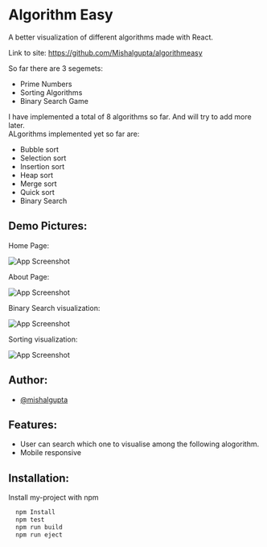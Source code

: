 
# Algorithm Easy

A better visualization of different algorithms made with React.

Link to site: https://github.com/Mishalgupta/algorithmeasy

So far there are 3 segemets:  
- Prime Numbers
- Sorting Algorithms
- Binary Search Game

I have implemented a total of 8 algorithms so far. And will try to add more later.  
ALgorithms implemented yet so far are:
- Bubble sort
- Selection sort
- Insertion sort
- Heap sort
- Merge sort
- Quick sort
- Binary Search
## Demo Pictures:
Home Page:

![App Screenshot](https://www.linkpicture.com/q/Home_3.png)

About Page:

![App Screenshot](https://www.linkpicture.com/q/About_1.png)

Binary Search visualization:

![App Screenshot](https://www.linkpicture.com/q/BS.png)

Sorting visualization:

![App Screenshot](https://www.linkpicture.com/q/sort.png)




## Author:

- [@mishalgupta](https://www.github.com/Mishalgupta)

  
## Features:

- User can search which one to visualise among the following alogorithm.
- Mobile responsive

  
## Installation:

Install my-project with npm

```bash
  npm Install
  npm test
  npm run build
  npm run eject
```
    